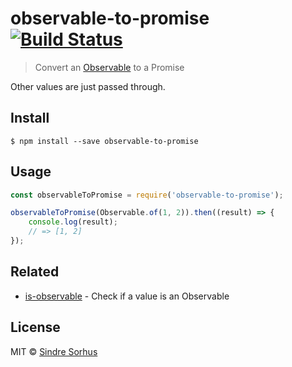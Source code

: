 # observable-to-promise [![Build Status](https://travis-ci.org/sindresorhus/observable-to-promise.svg?branch=master)](https://travis-ci.org/sindresorhus/observable-to-promise)

> Convert an [Observable](https://github.com/zenparsing/es-observable) to a Promise

Other values are just passed through.


## Install

```
$ npm install --save observable-to-promise
```


## Usage

```js
const observableToPromise = require('observable-to-promise');

observableToPromise(Observable.of(1, 2)).then((result) => {
	console.log(result);
	// => [1, 2]
});
```


## Related

- [is-observable](https://github.com/sindresorhus/is-observable) - Check if a value is an Observable


## License

MIT © [Sindre Sorhus](http://sindresorhus.com)
